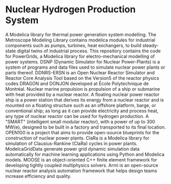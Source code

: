 # Nuclear Hydrogen Production System

A Modelica library for thermal power generation system modelling. The Metroscope Modeling Library contains modelica modules for industrial components such as pumps, turbines, heat exchangers, to build steady-state digital twins of industrial process. This repository contains the code for PowerGrids, a Modelica library for electro-mechanical modelling of power systems. DSNP (Dynamic Simulator for Nuclear Power-Plants) is a system of programs and data files used to simulate nuclear power plants or parts thereof. DDNRS-ERSN is an Open Nuclear Reactor Simulator and Reactor Core Analysis Tool based on the Version5 of the reactor physics codes DRAGON and DONJON developed at École Polytechnique de Montréal. Nuclear marine propulsion is propulsion of a ship or submarine with heat provided by a nuclear reactor. A floating nuclear power reactor ship is a power station that derives its energy from a nuclear reactor and is mounted on a floating structure such as an offshore platform, barge, or conventional ship; as long as it can provide electricity and process heat, any type of nuclear reactor can be used for hydrogen production. A "SMART" (intelligent small modular reactor), with a power of up to 300 MW(e), designed to be built in a factory and transported to its final location. OPEN100 is a project that aims to provide open-source blueprints for the construction of nuclear power plants. ClaRa is a Modelica library for simulation of Clausius-Rankine (ClaRa) cycles in power plants. ModelcaGridData generate power grid dynamic simulation data automatically for machine learning applications using Python and Modelica models. MOOSE is an object-oriented C++ finite element framework for developing tightly coupled multiphysics solvers. Armi is an open-source nuclear reactor analysis automation framework that helps design teams increase efficiency and quality.